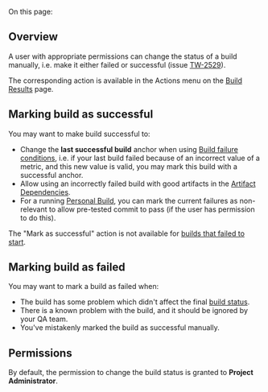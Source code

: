 [//]: # (title: Changing Build Status Manually)
[//]: # (auxiliary-id: Changing Build Status Manually)


On this page:

<tag-list of="chapter" mode="tree" depth="4"/>

## Overview

A user with appropriate permissions can change the status of a build manually, i.e. make it either failed or successful (issue [TW-2529](http://youtrack.jetbrains.com/issue/TW-2529)).

The corresponding action is available in the Actions menu on the [Build Results](working-with-build-results.md) page.


## Marking build as successful

You may want to make build successful to:
	
* Change the __last successful build__ anchor when using [Build failure conditions](build-failure-conditions.md), i.e. if your last build failed because of an incorrect value of a metric, and this new value is valid, you may mark this build with a successful anchor.
* Allow using an incorrectly failed build with good artifacts in the [Artifact Dependencies](artifact-dependencies.md#Configuring+Artifact+Dependencies+Using+Web+UI).
* For a running [Personal Build](personal-build.md), you can mark the current failures as non\-relevant to allow pre\-tested commit to pass (if the user has permission to do this).

The "Mark as successful" action is not available for [builds that failed to start](build-state.md#Failed+to+Start+Builds).

## Marking build as failed

You may want to mark a build as failed when:

* The build has some problem which didn't affect the final [build status](build-state.md).
* There is a known problem with the build, and it should be ignored by your QA team.
* You've mistakenly marked the build as successful manually.

## Permissions

By default, the permission to change the build status is granted to __Project Administrator__. 
